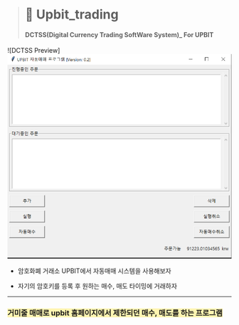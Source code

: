 ># 🎁 Upbit_trading
>#### DCTSS(Digital Currency Trading SoftWare System)_ For UPBIT

![DCTSS Preview]<img src="./ReadmeImg.png">


+ 암호화폐 거래소 UPBIT에서 자동매매 시스템을 사용해보자

+ 자기의 암호키를 등록 후 원하는 매수, 매도 타이밍에 거래하자

---

### <span style='background-color: #fff5b1'> **거미줄 매매로 upbit 홈페이지에서 제한되던 매수, 매도를 하는 프로그램** </span>
